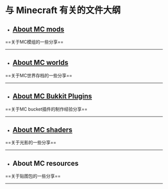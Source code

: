 # 与 Minecraft 有关的文件大纲

- ## [About MC mods ](yin/mcmodyin.md)
==关于MC模组的一些分享==
***
- ## [About MC worlds](mcworldyin.md)
==关于MC世界存档的一些分享==
***
- ## [About MC Bukkit Plugins]()
==关于MC bucket插件的制作经验分享==
***
* ## [About MC shaders]()
==关于光影的一些分享==
***
* ## About MC resources
==关于贴图包的一些分享==
***
